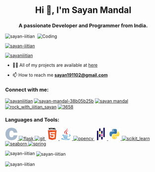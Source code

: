 <h1 align="center">Hi 👋, I'm Sayan Mandal</h1>
<h3 align="center">A passionate Developer and Programmer from India.</h3>
<img align="right" alt="Coding" width="400" src="https://cdn.dribbble.com/users/1162077/screenshots/3848914/programmer.gif">


<p align="left"> <img src="https://komarev.com/ghpvc/?username=sayan-iiitian&label=Profile%20views&color=0e75b6&style=flat" alt="sayan-iiitian" /> </p>

<p align="left"> <a href="https://github.com/ryo-ma/github-profile-trophy"><img src="https://github-profile-trophy.vercel.app/?username=sayan-iiitian" alt="sayan-iiitian" /></a> </p>

<p align="left"> <a href="[https://twitter.com/sayaniiitian](https://x.com/Sayan_M19)" target="blank"><img src="https://img.shields.io/twitter/follow/sayaniiitian?logo=twitter&style=for-the-badge" alt="sayaniiitian" /></a> </p>

- 👨‍💻 All of my projects are available at [here](https://github.com/sayan-iiitian)

- 📫 How to reach me **sayan191102@gmail.com**

<h3 align="left">Connect with me:</h3>
<p align="left">
<a href="[https://x.com/Sayan_M19](https://x.com/Sayan_M19)" target="blank"><img align="center" src="https://raw.githubusercontent.com/rahuldkjain/github-profile-readme-generator/master/src/images/icons/Social/twitter.svg" alt="sayaniiitian" height="30" width="40" /></a>
<a href="[https://www.linkedin.com/in/sayan-mandal-38b05b25b/](https://www.linkedin.com/in/sayan-mandal-38b05b25b/)" target="blank"><img align="center" src="https://raw.githubusercontent.com/rahuldkjain/github-profile-readme-generator/master/src/images/icons/Social/linked-in-alt.svg" alt="sayan-mandal-38b05b25b" height="30" width="40" /></a>
<a href="[https://www.facebook.com/sayan.mandal.225250/](https://www.facebook.com/sayan.mandal.225250/)" target="blank"><img align="center" src="https://raw.githubusercontent.com/rahuldkjain/github-profile-readme-generator/master/src/images/icons/Social/facebook.svg" alt="sayan mandal" height="30" width="40" /></a>
<a href="[https://www.instagram.com/rock_with_iiitian_sayan](https://www.instagram.com/rock_with_iiitian_sayan)" target="blank"><img align="center" src="https://raw.githubusercontent.com/rahuldkjain/github-profile-readme-generator/master/src/images/icons/Social/instagram.svg" alt="rock_with_iiitian_sayan" height="30" width="40" /></a>
<a href="[http://discordapp.com/users/1041725755106791434](http://discordapp.com/users/1041725755106791434)" target="blank"><img align="center" src="https://raw.githubusercontent.com/rahuldkjain/github-profile-readme-generator/master/src/images/icons/Social/discord.svg" alt="3658" height="30" width="40" /></a>
<!-- <a href="https://discord.gg/3658" target="blank"><img align="center" src="https://raw.githubusercontent.com/rahuldkjain/github-profile-readme-generator/master/src/images/icons/Social/discord.svg" alt="3658" height="30" width="40" /></a> -->
</p>

<h3 align="left">Languages and Tools:</h3>
<p align="left"> <a href="https://www.cprogramming.com/" target="_blank" rel="noreferrer"> <img src="https://raw.githubusercontent.com/devicons/devicon/master/icons/c/c-original.svg" alt="c" width="40" height="40"/> </a> <a href="https://flask.palletsprojects.com/" target="_blank" rel="noreferrer"> <img src="https://www.vectorlogo.zone/logos/pocoo_flask/pocoo_flask-icon.svg" alt="flask" width="40" height="40"/> </a> <a href="https://git-scm.com/" target="_blank" rel="noreferrer"> <img src="https://www.vectorlogo.zone/logos/git-scm/git-scm-icon.svg" alt="git" width="40" height="40"/> </a> <a href="https://www.w3.org/html/" target="_blank" rel="noreferrer"> <img src="https://raw.githubusercontent.com/devicons/devicon/master/icons/html5/html5-original-wordmark.svg" alt="html5" width="40" height="40"/> </a> <a href="https://www.java.com" target="_blank" rel="noreferrer"> <img src="https://raw.githubusercontent.com/devicons/devicon/master/icons/java/java-original.svg" alt="java" width="40" height="40"/> </a> <a href="https://opencv.org/" target="_blank" rel="noreferrer"> <img src="https://www.vectorlogo.zone/logos/opencv/opencv-icon.svg" alt="opencv" width="40" height="40"/> </a> <a href="https://pandas.pydata.org/" target="_blank" rel="noreferrer"> <img src="https://raw.githubusercontent.com/devicons/devicon/2ae2a900d2f041da66e950e4d48052658d850630/icons/pandas/pandas-original.svg" alt="pandas" width="40" height="40"/> </a> <a href="https://www.python.org" target="_blank" rel="noreferrer"> <img src="https://raw.githubusercontent.com/devicons/devicon/master/icons/python/python-original.svg" alt="python" width="40" height="40"/> </a> <a href="https://scikit-learn.org/" target="_blank" rel="noreferrer"> <img src="https://upload.wikimedia.org/wikipedia/commons/0/05/Scikit_learn_logo_small.svg" alt="scikit_learn" width="40" height="40"/> </a> <a href="https://seaborn.pydata.org/" target="_blank" rel="noreferrer"> <img src="https://seaborn.pydata.org/_images/logo-mark-lightbg.svg" alt="seaborn" width="40" height="40"/> </a> <a href="https://spring.io/" target="_blank" rel="noreferrer"> <img src="https://www.vectorlogo.zone/logos/springio/springio-icon.svg" alt="spring" width="40" height="40"/> </a> </p>

<p><img align="left" src="https://github-readme-stats.vercel.app/api/top-langs?username=sayan-iiitian&show_icons=true&locale=en&layout=compact" alt="sayan-iiitian" /></p>

<p>&nbsp;<img align="center" src="https://github-readme-stats.vercel.app/api?username=sayan-iiitian&show_icons=true&locale=en" alt="sayan-iiitian" /></p>

<p><img align="center" src="https://github-readme-streak-stats.herokuapp.com/?user=sayan-iiitian&" alt="sayan-iiitian" /></p>

